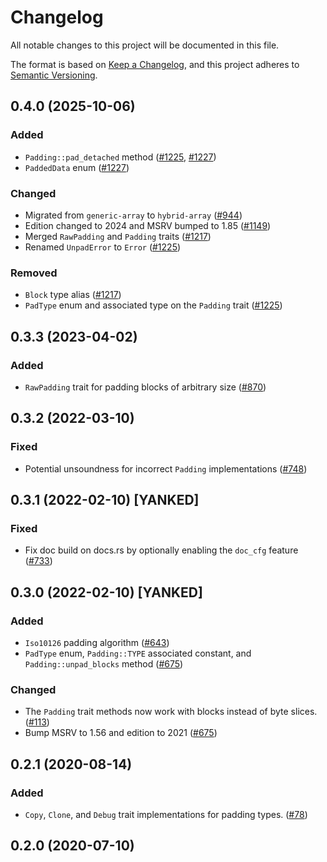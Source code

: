 # Changelog
All notable changes to this project will be documented in this file.

The format is based on [Keep a Changelog](https://keepachangelog.com/en/1.0.0/),
and this project adheres to [Semantic Versioning](https://semver.org/spec/v2.0.0.html).

## 0.4.0 (2025-10-06)
### Added
- `Padding::pad_detached` method ([#1225], [#1227])
- `PaddedData` enum ([#1227])

### Changed
- Migrated from `generic-array` to `hybrid-array` ([#944])
- Edition changed to 2024 and MSRV bumped to 1.85 ([#1149])
- Merged `RawPadding` and `Padding` traits ([#1217])
- Renamed `UnpadError` to `Error` ([#1225])

### Removed
- `Block` type alias ([#1217])
- `PadType` enum and associated type on the `Padding` trait ([#1225])

[#944]: https://github.com/RustCrypto/utils/pull/944
[#1149]: https://github.com/RustCrypto/utils/pull/1149
[#1217]: https://github.com/RustCrypto/utils/pull/1217
[#1225]: https://github.com/RustCrypto/utils/pull/1225
[#1227]: https://github.com/RustCrypto/utils/pull/1227

## 0.3.3 (2023-04-02)
### Added
- `RawPadding` trait for padding blocks of arbitrary size ([#870])

[#870]: https://github.com/RustCrypto/utils/pull/870

## 0.3.2 (2022-03-10)
### Fixed
- Potential unsoundness for incorrect `Padding` implementations ([#748])

[#748]: https://github.com/RustCrypto/utils/pull/748

## 0.3.1 (2022-02-10) [YANKED]
### Fixed
- Fix doc build on docs.rs by optionally enabling the `doc_cfg` feature ([#733])

[#733]: https://github.com/RustCrypto/utils/pull/733

## 0.3.0 (2022-02-10) [YANKED]
### Added
- `Iso10126` padding algorithm ([#643])
- `PadType` enum, `Padding::TYPE` associated constant, and `Padding::unpad_blocks` method ([#675])

### Changed
- The `Padding` trait methods now work with blocks instead of byte slices. ([#113])
- Bump MSRV to 1.56 and edition to 2021  ([#675])

[#113]: https://github.com/RustCrypto/utils/pull/113
[#643]: https://github.com/RustCrypto/utils/pull/643
[#675]: https://github.com/RustCrypto/utils/pull/675

## 0.2.1 (2020-08-14)
### Added
- `Copy`, `Clone`, and `Debug` trait implementations for padding types. ([#78])

[#78]: https://github.com/RustCrypto/utils/pull/78

## 0.2.0 (2020-07-10)
